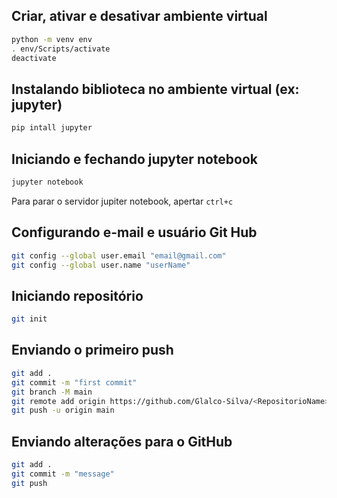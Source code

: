## Criar, ativar e desativar ambiente virtual 

```bash 
python -m venv env
. env/Scripts/activate
deactivate
```

## Instalando biblioteca no ambiente virtual (ex: jupyter)

```bash 
pip intall jupyter
```

## Iniciando e fechando jupyter notebook

```bash 
jupyter notebook
```

Para parar o servidor jupiter notebook, apertar `ctrl+c`

## Configurando e-mail e usuário Git Hub

```bash 
git config --global user.email "email@gmail.com"
git config --global user.name "userName"
```

## Iniciando repositório

```bash 
git init
```

## Enviando o primeiro push

```bash
git add . 
git commit -m "first commit"
git branch -M main
git remote add origin https://github.com/Glalco-Silva/<RepositorioName>.git
git push -u origin main
```

## Enviando alterações para o GitHub

```bash 
git add . 
git commit -m "message"
git push
```



